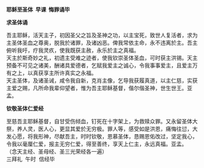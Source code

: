 **耶稣至圣体  早课  悔罪诵毕**

**求圣体诵**

吾主耶稣，活天主子，初因圣父之旨及圣神之功，以主宝死，致世人复活者，求为主圣体圣血之尊奥，脱我於诸罪，及诸凶恶。俾我常依主命，永不违离於主。吾主俯听我吁，疗我灵疚，使我既获主赦，永乐於主之真福。  
天主於斯奇妙之礼，初遗主受难之迹者，使我钦崇圣体圣血，可时获主洪锡。天主预备不可见之诸美，酬诸具爱德者，乞赋我爱主之诚心，令我事事爱主，且爱主万有之上，以真获享主所许真实之永福。  
天主圣体，及诸圣诫，咸令我自新，克肖主像，乞导我获履真道，以主仁慈，实获主爱之赐，凡所命我辈仰望者，惟为吾主耶稣基督，偕尔偕圣神，世生世王。亚孟。

**钦敬圣体仁爱经**

至慈吾主耶稣基督，自甘受伤倾血，钉死在十字架上，为救赎众罪。又永留圣体大祭，养人灵，医人心，更显其爱於无穷极。罪人等，感受如是洪恩，痛悔往愆，大发心愿，将我形神，尽献吾主，时时钦敬，恩慕圣体，恳赐恩佑改过，坚定我心，令我以毫厘仁爱，报主无穷仁爱，得至善终，享天上仁主，永远真福。亚孟。  
（念天主经、圣母经、圣三光荣经各一遍）  
三拜礼  午时  信经毕